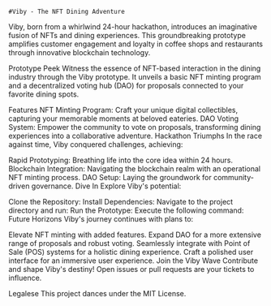     #Viby - The NFT Dining Adventure
Viby, born from a whirlwind 24-hour hackathon, introduces an imaginative fusion of NFTs and dining experiences. This groundbreaking prototype amplifies customer engagement and loyalty in coffee shops and restaurants through innovative blockchain technology.

Prototype Peek
Witness the essence of NFT-based interaction in the dining industry through the Viby prototype. It unveils a basic NFT minting program and a decentralized voting hub (DAO) for proposals connected to your favorite dining spots.

Features
NFT Minting Program: Craft your unique digital collectibles, capturing your memorable moments at beloved eateries.
DAO Voting System: Empower the community to vote on proposals, transforming dining experiences into a collaborative adventure.
Hackathon Triumphs
In the race against time, Viby conquered challenges, achieving:

Rapid Prototyping: Breathing life into the core idea within 24 hours.
Blockchain Integration: Navigating the blockchain realm with an operational NFT minting process.
DAO Setup: Laying the groundwork for community-driven governance.
Dive In
Explore Viby's potential:

Clone the Repository:
Install Dependencies:
Navigate to the project directory and run:
Run the Prototype:
Execute the following command:
Future Horizons
Viby's journey continues with plans to:

Elevate NFT minting with added features.
Expand DAO for a more extensive range of proposals and robust voting.
Seamlessly integrate with Point of Sale (POS) systems for a holistic dining experience.
Craft a polished user interface for an immersive user experience.
Join the Viby Wave
Contribute and shape Viby's destiny! Open issues or pull requests are your tickets to influence.

Legalese
This project dances under the MIT License.

